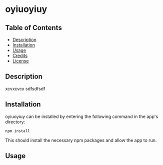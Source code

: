 # oyiuoyiuy

## Table of Contents
* [Description](#description)
* [Installation](#installation)
* [Usage](#usage)
* [Credits](#credits)
* [License](#license)

## Description

xcvxcvcx  sdfsdfsdf

## Installation

oyiuoyiuy can be installed by entering the following command in the app's directory:
```
npm install
```

This should install the necessary npm packages and allow the app to run.

## Usage

